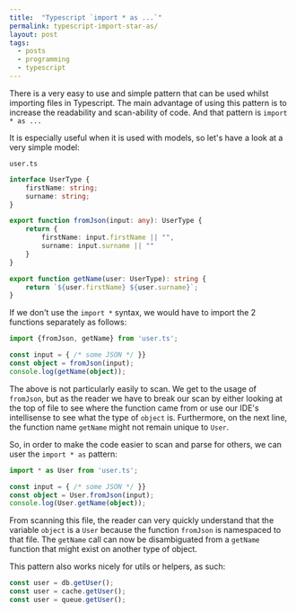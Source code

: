 ```yaml
---
title:  "Typescript `import * as ...`"
permalink: typescript-import-star-as/
layout: post
tags: 
  - posts
  - programming
  - typescript
---
```


There is a very easy to use and simple pattern that can be used whilst importing files in Typescript. The main advantage of using this pattern is to increase the readability and scan-ability of code. And that pattern is `import * as ...`

It is especially useful when it is used with models, so let's have a look at a very simple model:

`user.ts`

```typescript
interface UserType {
    firstName: string;
    surname: string;
}

export function fromJson(input: any): UserType {
    return {
        firstName: input.firstName || "",
        surname: input.surname || ""
    }
}

export function getName(user: UserType): string {
    return `${user.firstName} ${user.surname}`;
}
```

If we don't use the `import *` syntax, we would have to import the 2 functions separately as follows:

```typescript
import {fromJson, getName} from 'user.ts';

const input = { /* some JSON */ }}
const object = fromJson(input);
console.log(getName(object));
```

The above is not particularly easily to scan. We get to the usage of `fromJson`, but as the reader we have to break our scan by either looking at the top of file to see where the function came from or use our IDE's intellisense to see what the type of `object` is. Furthermore, on the next line, the function name `getName` might not remain unique to `User`.

So, in order to make the code easier to scan and parse for others, we can user the `import * as` pattern:

```typescript
import * as User from 'user.ts';

const input = { /* some JSON */ }}
const object = User.fromJson(input);
console.log(User.getName(object));
```

From scanning this file, the reader can very quickly understand that the variable `object` is a `User` because the function `fromJson` is namespaced to that file. The `getName` call can now be disambiguated from a `getName` function that might exist on another type of object.

This pattern also works nicely for utils or helpers, as such:

```typescript
const user = db.getUser();
const user = cache.getUser();
const user = queue.getUser();
```
